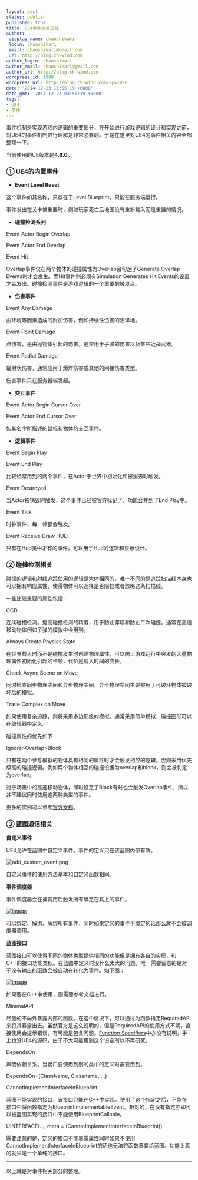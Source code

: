 ```yaml
---
layout: post
status: publish
published: true
title: UE4事件相关总结
author:
 display_name: chaoshikari
 login: chaoshikari
 email: chaoshikari@gmail.com
 url: http://blog.ch-wind.com
author_login: chaoshikari
author_email: chaoshikari@gmail.com
author_url: http://blog.ch-wind.com
wordpress_id: 1090
wordpress_url: http://blog.ch-wind.com/?p=1090
date: '2014-12-23 11:55:19 +0000'
date_gmt: '2014-12-23 03:55:19 +0000'
tags:
- UE4
- 事件
---
```

事件机制是实现游戏内逻辑的重要部分，在开始进行游戏逻辑的设计和实现之前，对UE4的事件机制进行理解是非常必要的。于是在这里对UE4的事件相关内容全部整理一下。


当前使用的UE版本是**4.6.0。**


### ① UE4的内置事件


- **Event Level Reset**


这个事件如其名称，只存在于Level Blueprint。只能在服务端运行。


事件发出在关卡被重置时，例如玩家死亡后地图没有重新载入而是重置的情况。


- **碰撞检测系列**


Event Actor Begin Overlap


Event Actor End Overlap


Event Hit


Overlap事件仅在两个物体的碰撞属性为Overlap且勾选了Generate Overlap Events时才会发生。而Hit事件则必须有Simulation Generates Hit Events的设置才会发出。碰撞检测事件是游戏逻辑的一个重要的触发点。


- **伤害事件**


Event Any Damage


由环境等因素造成的附加伤害，例如持续性伤害的沼泽地。


Event Point Damage


点伤害，是由抛物体引起的伤害。通常用于子弹的伤害以及某些近战武器。


Event Radial Damage


辐射状伤害，通常应用于爆炸伤害或其他的间接伤害类型。


伤害事件只在服务器端发起。


- **交互事件**


Event Actor Begin Cursor Over


Event Actor End Cursor Over


如其名字所描述的鼠标和物体的交互事件。


- **逻辑事件**


Event Begin Play


Event End Play


比较经常用到的两个事件，在Actor于世界中初始化和被消去时触发。


Event Destroyed


当Actor被销毁时触发，这个事件已经被官方标记了，功能合并到了End Play中。


Event Tick


时钟事件，每一帧都会触发。


Event Receive Draw HUD


只有在Hud类中才有的事件，可以用于Hud的逻辑和显示设计。


### ② 碰撞检测相关


碰撞的逻辑和射线追踪使用的逻辑是大体相同的。唯一不同的是追踪扫描线本身也可以拥有响应属性，使得物体可以选择是否阻挡或者忽略这条扫描线。


一些比较重要的属性包括：


CCD


连续碰撞检测。提高碰撞检测的精度，用于防止穿墙和防止二次碰撞。通常在高速移动物体例如子弹的模拟中会用到。


Always Create Physics State


在世界载入时而不是碰撞发生时创建物理属性，可以防止游戏运行中突发的大量物理属性初始化引起的卡顿，代价是载入时间的变长。


Check Async Scene on Move


同时检查同步物理空间和异步物理空间，异步物理空间主要被用于可破坏物体被破坏后的模拟。


Trace Complex on Move


如果使用复杂追踪，则将采用多边形级的模拟。通常采用简单模拟，碰撞图形可以在编辑器中定义。


碰撞属性的优先如下：


Ignore>Overlap>Block


只有在两个参与模拟的物体具有相同的属性时才会触发相应的逻辑，否则采用优先级高的碰撞逻辑。例如两个物体相互的碰撞设置为overlap和block，则会被判定为overlap。


对于场景中的高速移动物体，即时设定了Block有时也会触发Overlap事件，所以并不建议同时使用这两种类型的事件。


更多的实例可以参考[官方文档](https://docs.unrealengine.com/latest/CHN/Engine/Physics/Collision/index.html)。


### ③ 蓝图通信相关


**自定义事件**


UE4允许在蓝图中自定义事件。事件的定义只在该蓝图内部有效。


![add_custom_event.png](http://docs.unrealengine.com/latest/images/Engine/Blueprints/UserGuide/Events/Custom/add_custom_event.jpg)


自定义事件的使用方法基本和自定义函数相同。


**事件调度器**


事件调度器会在被调用后触发所有绑定在其上的事件。


[![image](https://blog.ch-wind.com/wp-content/uploads/2014/12/image_thumb.png "image")](https://blog.ch-wind.com/wp-content/uploads/2014/12/image.png)


可以绑定、解绑、解绑所有事件，同时如果定义的事件不绑定的话那么就不会被调度器调用。


**蓝图接口**


蓝图接口可以使得不同的物体类型提供相同的功能但是拥有各自的实现，和C++的接口功能类似。在蓝图中定义时没什么太大的问题，唯一需要留意的是对于没有输出的函数会被自动在转化为事件。如下图：


[![image](https://blog.ch-wind.com/wp-content/uploads/2014/12/image_thumb1.png "image")](https://blog.ch-wind.com/wp-content/uploads/2014/12/image1.png)


如果要在C++中使用，则需要参考文档进行。


MinimalAPI


尽量的不向外暴露内部的函数。在这个情况下，可以通过为函数指定RequiredAPI来将其暴露出去。虽然官方是这么说明的，但是RequiredAPI的使用方式不明，直接使用会提示错误，有可能是包含问题。[Function Specifiers](https://docs.unrealengine.com/latest/INT/Programming/UnrealArchitecture/Reference/Functions/Specifiers/index.html)中亦没有说明，手上也没UE4的源码，由于不太可能用到这个设定所以不再研究。


DependsOn


声明依赖关系。当接口要使用到别的类中的定义时需要用到。


DependsOn=(ClassName, Classname, ...)


CannotImplementInterfaceInBlueprint


蓝图不能实现的接口，该接口只能在C++中实现。使用了这个指定之后，不能在接口中将函数指定为BlueprintImplementableEvent。相对的，在没有指定亦即可以被蓝图实现的接口中不能使用BlueprintCallable。


UINTERFACE(…, meta = (CannotImplementInterfaceInBlueprint))


需要注意的是，定义的接口不能暴露属性同时如果不使用CannotImplementInterfaceInBlueprint的话也无法将函数暴露给蓝图。功能上真的就只是一个单纯的接口。


------------


以上就是对事件相关部分的整理。


